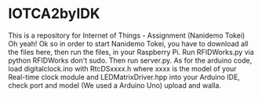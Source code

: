 # IOTCA2byIDK
This is a repository for Internet of Things - Assignment (Nanidemo Tokei)
Oh yeah!
Ok so in order to start Nanidemo Tokei, you have to download all the files here, then run the files, in your Raspberry Pi. 
Run RFIDWorks.py via python RFIDWorks don't sudo.
Then run server.py.
As for the arduino code, load digitalclock.ino with RtcDSxxxx.h where xxxx is the model of your Real-time clock module and LEDMatrixDriver.hpp into your Arduino IDE, check port and model (We used a Arduino Uno) upload and walla.
